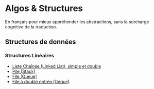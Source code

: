 # Algos & Structures

En français pour mieux appréhender les abstractions, sans la surcharge cognitive de la traduction.

## Structures de données

### Structures Linéaires

- [Liste Chaînée (Linked List), simple et double](structures-linéaires/liste-chainée.ts)
- [Pile (Stack)](structures-linéaires/pile.ts)
- [File (Queue)](structures-linéaires/file.ts)
- [File à double entrée (Deque)](structures-linéaires/file-double-entrée.ts)

